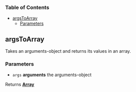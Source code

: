 <!-- Generated by documentation.js. Update this documentation by updating the source code. -->

### Table of Contents

-   [argsToArray][1]
    -   [Parameters][2]

## argsToArray

Takes an arguments-object and returns its values in an array.

### Parameters

-   `args` **arguments** the arguments-object

Returns **[Array][3]** 

[1]: #argstoarray

[2]: #parameters

[3]: https://developer.mozilla.org/docs/Web/JavaScript/Reference/Global_Objects/Array
